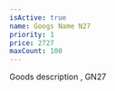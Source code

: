 ```yaml
---
isActive: true
name: Googs Name N27
priority: 1
price: 2727
maxCount: 100
---
```


Goods description , GN27